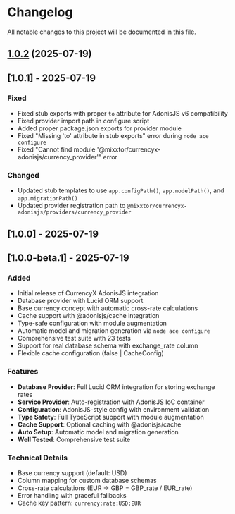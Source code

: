 # Changelog

All notable changes to this project will be documented in this file.



## [1.0.2](https://github.com/mixxtor/currencyx-adonisjs/compare/currencyx-adonisjs-v1.0.1...currencyx-adonisjs-v1.0.2) (2025-07-19)

## [1.0.1] - 2025-07-19

### Fixed
- Fixed stub exports with proper `to` attribute for AdonisJS v6 compatibility
- Fixed provider import path in configure script
- Added proper package.json exports for provider module
- Fixed "Missing 'to' attribute in stub exports" error during `node ace configure`
- Fixed "Cannot find module '@mixxtor/currencyx-adonisjs/currency_provider'" error

### Changed
- Updated stub templates to use `app.configPath()`, `app.modelPath()`, and `app.migrationPath()`
- Updated provider registration path to `@mixxtor/currencyx-adonisjs/providers/currency_provider`

## [1.0.0] - 2025-07-19

## [1.0.0-beta.1] - 2025-07-19

### Added
- Initial release of CurrencyX AdonisJS integration
- Database provider with Lucid ORM support
- Base currency concept with automatic cross-rate calculations
- Cache support with @adonisjs/cache integration
- Type-safe configuration with module augmentation
- Automatic model and migration generation via `node ace configure`
- Comprehensive test suite with 23 tests
- Support for real database schema with exchange_rate column
- Flexible cache configuration (false | CacheConfig)

### Features
- **Database Provider**: Full Lucid ORM integration for storing exchange rates
- **Service Provider**: Auto-registration with AdonisJS IoC container
- **Configuration**: AdonisJS-style config with environment validation
- **Type Safety**: Full TypeScript support with module augmentation
- **Cache Support**: Optional caching with @adonisjs/cache
- **Auto Setup**: Automatic model and migration generation
- **Well Tested**: Comprehensive test suite

### Technical Details
- Base currency support (default: USD)
- Column mapping for custom database schemas
- Cross-rate calculations (EUR → GBP = GBP_rate / EUR_rate)
- Error handling with graceful fallbacks
- Cache key pattern: `currency:rate:USD:EUR`
